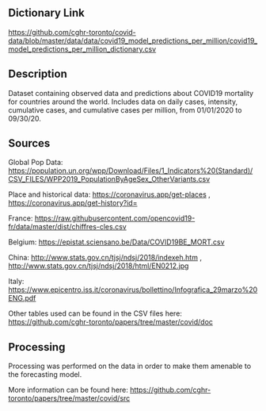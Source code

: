 ## Dictionary Link
https://github.com/cghr-toronto/covid-data/blob/master/data/data/covid19_model_predictions_per_million/covid19_model_predictions_per_million_dictionary.csv

## Description
Dataset containing observed data and predictions about COVID19 mortality for countries around the world. Includes data 
on daily cases, intensity, cumulative cases, and cumulative cases per million, from 01/01/2020 to 09/30/20. 

## Sources
Global Pop Data: https://population.un.org/wpp/Download/Files/1_Indicators%20(Standard)/CSV_FILES/WPP2019_PopulationByAgeSex_OtherVariants.csv

Place and historical data: https://coronavirus.app/get-places , https://coronavirus.app/get-history?id=

France: https://raw.githubusercontent.com/opencovid19-fr/data/master/dist/chiffres-cles.csv

Belgium: https://epistat.sciensano.be/Data/COVID19BE_MORT.csv

China: http://www.stats.gov.cn/tjsj/ndsj/2018/indexeh.htm , http://www.stats.gov.cn/tjsj/ndsj/2018/html/EN0212.jpg

Italy: https://www.epicentro.iss.it/coronavirus/bollettino/Infografica_29marzo%20ENG.pdf

Other tables used can be found in the CSV files here:
https://github.com/cghr-toronto/papers/tree/master/covid/doc

## Processing
Processing was performed on the data in order to make them amenable to the forecasting model.

More information can be found here:
https://github.com/cghr-toronto/papers/tree/master/covid/src
